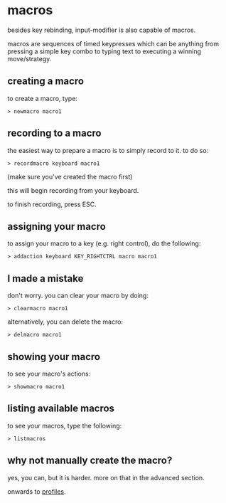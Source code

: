 # macros

besides key rebinding, input-modifier is also capable of macros.

macros are sequences of timed keypresses which can be anything from pressing a simple key combo to typing text to executing a winning move/strategy.

## creating a macro

to create a macro, type:

```
> newmacro macro1
```

## recording to a macro

the easiest way to prepare a macro is to simply record to it. to do so:

```
> recordmacro keyboard macro1
```

(make sure you've created the macro first)

this will begin recording from your keyboard.

to finish recording, press ESC.

## assigning your macro

to assign your macro to a key (e.g. right control), do the following:

```
> addaction keyboard KEY_RIGHTCTRL macro macro1
```

## I made a mistake

don't worry. you can clear your macro by doing:

```
> clearmacro macro1
```

alternatively, you can delete the macro:

```
> delmacro macro1
```

## showing your macro

to see your macro's actions:

```
> showmacro macro1
```

## listing available macros

to see your macros, type the following:

```
> listmacros
```

## why not manually create the macro?

yes, you can, but it is harder. more on that in the advanced section.

onwards to [profiles](profiles.md).
